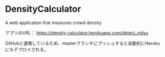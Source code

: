 # DensityCalculator
A web application that measures crowd density

アプリのURL：
https://density-calculator.herokuapp.com/detect_mitsu

GitHubと連携しているため、masterブランチにプッシュすると自動的にHerokuにもデプロイされる。

